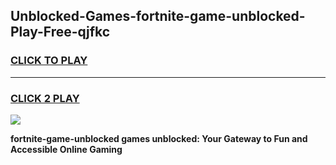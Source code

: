 
## Unblocked-Games-fortnite-game-unblocked-Play-Free-qjfkc
<h3>
<a href="https://premium76.site?title=fortnite-game-unblocked&ref=20A">CLICK TO PLAY</a></h3>
<hr>

<h3>
<a href="https://premium76.site?title=fortnite-game-unblocked&ref=20A">CLICK 2 PLAY</a>
  
</h3>

<a href="https://premium76.site?title=fortnite-game-unblocked&ref=20A"><img src="https://clearcache.store/games.png"></a>


**fortnite-game-unblocked games unblocked: Your Gateway to Fun and Accessible Online Gaming**

